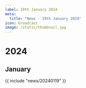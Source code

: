 ```yaml
---
label: 19th January 2024
meta:
  title: "News - 19th January 2024"
icon: broadcast
image: /static/thumbnail.jpg
---
```


# 2024
## January

{{ include "news/20240119" }}